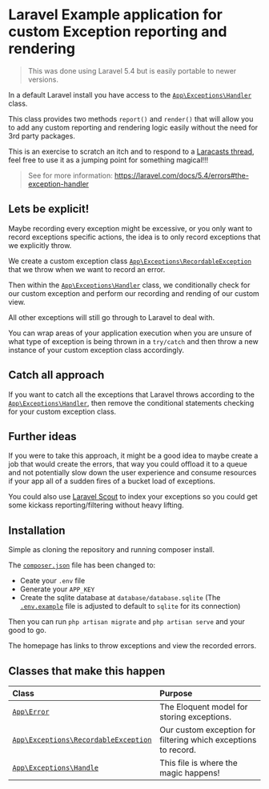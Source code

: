 # Laravel Example application for custom Exception reporting and rendering

> This was done using Laravel 5.4 but is easily portable to newer versions.

In a default Laravel install you have access to the [`App\Exceptions\Handler`](app/Exceptions/Handler.php) class.

This class provides two methods `report()` and `render()` that will allow you to add any custom reporting and rendering logic easily without the need for 3rd party packages.

This is an exercise to scratch an itch and to respond to a [Laracasts thread](https://laracasts.com/discuss/channels/laravel/saving-errors-to-db-custom-error-messages), feel free to use it as a jumping point for something magical!!!

> See for more information: https://laravel.com/docs/5.4/errors#the-exception-handler

## Lets be explicit!

Maybe recording every exception might be excessive, or you only want to record exceptions specific actions, the idea is to only record exceptions that we explicitly throw.

We create a custom exception class [`App\Exceptions\RecordableException`](app/Exceptions/RecordableException.php) that we throw when we want to record an error.

Then within the [`App\Exceptions\Handler`](app/Exceptions/Handler.php) class, we conditionally check for our custom exception and perform our recording and rending of our custom view.

All other exceptions will still go through to Laravel to deal with.

You can wrap areas of your application execution when you are unsure of what type of exception is being thrown in a `try/catch` and then throw a new instance of your custom exception class accordingly.

## Catch all approach

If you want to catch all the exceptions that Laravel throws according to the [`App\Exceptions\Handler`](app/Exceptions/Handler.php), then remove the conditional statements checking for your custom exception class.

## Further ideas

If you were to take this approach, it might be a good idea to maybe create a job that would create the errors, that way you could offload it to a queue and not potentially slow down the user experience and consume resources if your app all of a sudden fires of a bucket load of exceptions.

You could also use [Laravel Scout](https://laravel.com/docs/5.4/scout) to index your exceptions so you could get some kickass reporting/filtering without heavy lifting.

## Installation

Simple as cloning the repository and running composer install.

The [`composer.json`](compser.json) file has been changed to:
 - Ceate your `.env` file
 - Generate your `APP_KEY`
 - Create the sqlite database at `database/database.sqlite` (The [`.env.example`](.env.example) file is adjusted to default to `sqlite` for its connection)


Then you can run `php artisan migrate` and `php artisan serve` and your good to go.

The homepage has links to throw exceptions and view the recorded errors.

## Classes that make this happen

Class | Purpose
:-   | :-  
[`App\Error`](app/Error.php) | The Eloquent model for storing exceptions.
[`App\Exceptions\RecordableException`](app/Exceptions/RecordableException.php) | Our custom exception for filtering which exceptions to record.
[`App\Exceptions\Handle`](app/Exceptions/Handler.php) | This file is where the magic happens!

